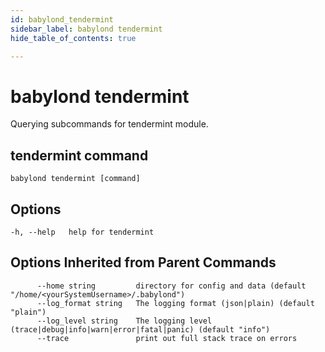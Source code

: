 ```yaml
---
id: babylond_tendermint
sidebar_label: babylond tendermint
hide_table_of_contents: true

---
```


# babylond tendermint
Querying subcommands for tendermint module.
## tendermint command
```
babylond tendermint [command]
```
## Options
```
-h, --help   help for tendermint
```
## Options Inherited from Parent Commands
```
      --home string         directory for config and data (default "/home/<yourSystemUsername>/.babylond")
      --log_format string   The logging format (json|plain) (default "plain")
      --log_level string    The logging level (trace|debug|info|warn|error|fatal|panic) (default "info")
      --trace               print out full stack trace on errors
```